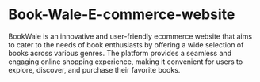 # Book-Wale-E-commerce-website
BookWale is an innovative and user-friendly ecommerce website that aims to cater to the needs of book enthusiasts by offering a wide selection of books across various genres. The platform provides a seamless and engaging online shopping experience, making it convenient for users to explore, discover, and purchase their favorite books.
